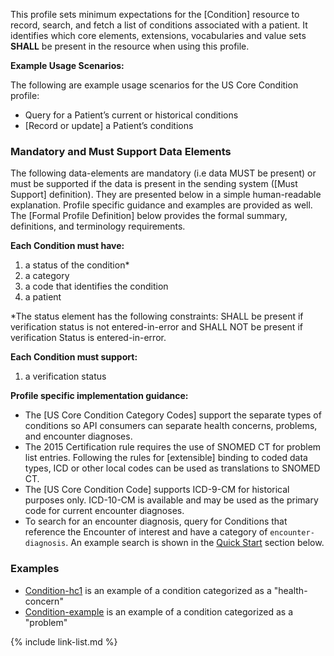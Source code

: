 
﻿This profile sets minimum expectations for the [Condition] resource to record, search, and fetch a  list of conditions associated with a patient. It identifies which core elements, extensions, vocabularies and value sets **SHALL** be present in the resource when using this profile.

**Example Usage Scenarios:**

The following are example usage scenarios for the US Core Condition profile:

-   Query for a Patient’s current or historical conditions
-   [Record or update] a Patient’s conditions

### Mandatory and Must Support Data Elements


The following data-elements are mandatory (i.e data MUST be present) or must be supported if the data is present in the sending system ([Must Support] definition). They are presented below in a simple human-readable explanation.  Profile specific guidance and examples are provided as well.  The [Formal Profile Definition] below provides the  formal summary, definitions, and  terminology requirements.  

**Each Condition must have:**

1.  a status of the condition*
1.  a category
1.  a code that identifies the condition
1.  a patient

*The status element has the following constraints: SHALL be present if verification status is not entered-in-error and SHALL NOT be present if verification Status is entered-in-error.

**Each Condition must support:**

1.  a verification status

**Profile specific implementation guidance:**

* The [US Core Condition Category Codes] support the separate types of conditions so API consumers can separate health concerns, problems, and encounter diagnoses.
* The 2015 Certification rule requires the use of SNOMED CT for problem list entries. Following the rules for [extensible] binding to coded data types, ICD or other local codes can be used as translations to SNOMED CT.
* The [US Core Condition Code] supports ICD-9-CM for historical purposes only. ICD-10-CM is available and may be used as the primary code for current encounter diagnoses.
* To search for an encounter diagnosis, query for Conditions that reference the Encounter of interest and have a category of `encounter-diagnosis`.  An example search is shown in the [Quick Start](#search) section below.

### Examples

 - [Condition-hc1](Condition-hc1.html) is an example of a condition categorized as a "health-concern"
 - [Condition-example](Condition-example.html) is an example of a condition categorized as a "problem"

{% include link-list.md %}
